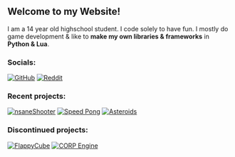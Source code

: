## Welcome to my Website!

I am a 14 year old highschool student. I code solely to have fun.
I mostly do game development & like to **make my own libraries & frameworks** in **Python & Lua**.

### Socials:
[![GitHub](https://cdn0.iconfinder.com/data/icons/shift-logotypes/32/Github-48.png)](https://github.com/Zerpnord)
[![Reddit](https://cdn3.iconfinder.com/data/icons/2018-social-media-logotypes/1000/2018_social_media_popular_app_logo_reddit-48.png)](https://reddit.com/u/Zerpnord)



### Recent projects:
[![nsaneShooter](https://github-readme-stats.vercel.app/api/pin/?username=Zerpnord&repo=InsaneShooter)](https://github.com/Zerpnord/InsaneShooter)
[![Speed Pong](https://github-readme-stats.vercel.app/api/pin/?username=Zerpnord&repo=SpeedPong)](https://github.com/Zerpnord/SpeedPong)
[![Asteroids](https://github-readme-stats.vercel.app/api/pin/?username=Zerpnord&repo=AsteroidsLove2D)](https://github.com/Zerpnord/AsteroidsLove2D)



### Discontinued projects:
[![FlappyCube](https://github-readme-stats.vercel.app/api/pin/?username=Zerpnord&repo=GodotRoguelike)](https://github.com/Zerpnord/GodotRoguelike)
[![CORP Engine](https://github-readme-stats.vercel.app/api/pin/?username=corpengine&repo=corpengine)](https://github.com/corpengine/corpengine)
